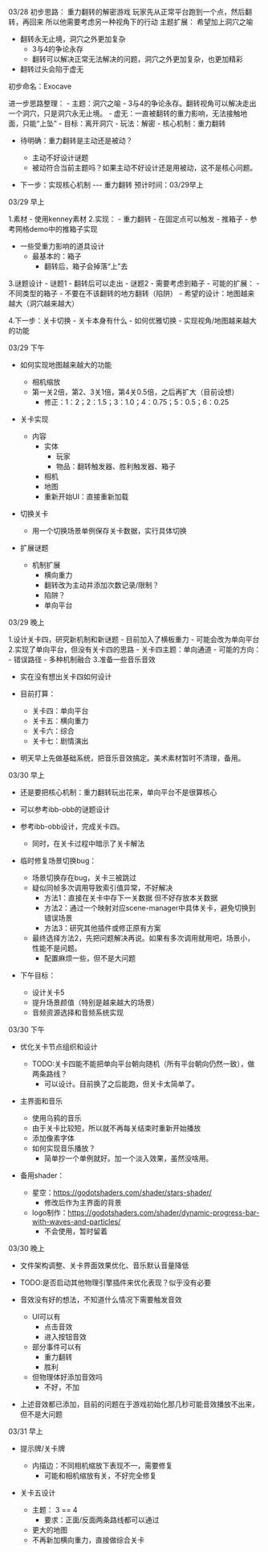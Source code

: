 03/28
初步思路：
重力翻转的解密游戏
玩家先从正常平台跑到一个点，然后翻转，再回来
所以他需要考虑另一种视角下的行动 
主题扩展：
希望加上洞穴之喻
- 翻转永无止境，洞穴之外更加复杂
	- 3与4的争论永存
	- 翻转可以解决正常无法解决的问题，洞穴之外更加复杂，也更加精彩
- 翻转过头会陷于虚无


初步命名：Exocave

进一步思路整理：
	- 主题：洞穴之喻
		- 3与4的争论永存。翻转视角可以解决走出一个洞穴，只是洞穴永无止境。
		- 虚无：一直被翻转的重力影响，无法接触地面，只能“上坠”
	- 目标：离开洞穴
	- 玩法：解密
	- 核心机制：重力翻转

- 待明确：重力翻转是主动还是被动？
	- 主动不好设计谜题
	- 被动符合当前主题吗？如果主动不好设计还是用被动，这不是核心问题。

- 下一步：实现核心机制 --- 重力翻转 预计时间：03/29早上

03/29 早上

1.素材
	- 使用kenney素材
2.实现：
	- 重力翻转
		- 在固定点可以触发
	- 推箱子
		- 参考网格demo中的推箱子实现
- 一些受重力影响的道具设计
	- 最基本的：箱子
		- 翻转后，箱子会掉落“上”去

3.谜题设计
	- 谜题1
		- 翻转后可以走出
	- 谜题2
		- 需要考虑到箱子
	- 可能的扩展：
		- 不同类型的箱子
		- 不要在不该翻转的地方翻转（陷阱）
	- 希望的设计：地图越来越大（洞穴越来越大）

4.下一步：关卡切换
	- 关卡本身有什么
	- 如何优雅切换
	- 实现视角/地图越来越大的功能

03/29 下午

- 如何实现地图越来越大的功能
	- 相机缩放
	- 第一关2倍，第2、3关1倍，第4关0.5倍，之后再扩大（目前设想）
		- 修正：1：2；2：1.5；3：1.0；4：0.75；5：0.5；6：0.25

- 关卡实现
	- 内容
		- 实体
			- 玩家
			- 物品：翻转触发器、胜利触发器、箱子
		- 相机
		- 地图
		- 重新开始UI：直接重新加载
- 切换关卡
	- 用一个切换场景单例保存关卡数据，实行具体切换

- 扩展谜题
	- 机制扩展
		- 横向重力
		- 翻转改为主动并添加次数记录/限制？
		- 陷阱？
		- 单向平台

03/29 晚上

1.设计关卡四，研究新机制和新谜题
	- 目前加入了横板重力
	- 可能会改为单向平台
2.实现了单向平台，但没有关卡四的思路
	- 关卡四主题：单向通道
	- 可能的方向：
		- 错误路径
		- 多种机制融合
3.准备一些音乐音效

- 实在没有想出关卡四如何设计

- 目前打算：
	- 关卡四：单向平台
	- 关卡五：横向重力
	- 关卡六：综合
	- 关卡七：剧情演出

- 明天早上先做基础系统，把音乐音效搞定。美术素材暂时不清理，备用。

03/30 早上

- 还是要把核心机制：重力翻转玩出花来，单向平台不是很算核心
- 可以参考ibb-obb的谜题设计

- 参考ibb-obb设计，完成关卡四。
	- 同时，在关卡过程中暗示了关卡解法

- 临时修复场景切换bug：
	- 场景切换存在bug，关卡三被跳过
	- 疑似同帧多次调用导致索引值异常，不好解决
		- 方法1：直接在关卡中存下一关数据  但不好存放本关数据
		- 方法2：通过一个映射对应scene-manager中具体关卡，避免切换到错误场景
		- 方法3：研究其他插件或修正原有方案
	- 最终选择方法2，先把问题解决再说。如果有多次调用就用吧，场景小，性能不是问题。
		- 配置麻烦一些，但不是大问题

- 下午目标：
	- 设计关卡5
	- 提升场景颜值（特别是越来越大的场景）
	- 音频资源选择和音频系统实现

03/30 下午

- 优化关卡节点组织和设计
	- TODO:关卡四能不能把单向平台朝向随机（所有平台朝向仍然一致），做两条路线？
		- 可以设计。目前换了之后能跑，但关卡太简单了。

- 主界面和音乐
	- 使用乌鸦的音乐
	- 由于关卡比较短，所以就不再每关结束时重新开始播放
	- 添加像素字体
	- 如何实现音乐播放？
		- 简单抄一个单例就好。加一个淡入效果，虽然没啥用。

- 备用shader：
	- 星空：https://godotshaders.com/shader/stars-shader/
		- 修改后作为主界面的背景
	- logo制作：https://godotshaders.com/shader/dynamic-progress-bar-with-waves-and-particles/
		- 不会使用，暂时留着

03/30 晚上

- 文件架构调整、关卡界面效果优化、音乐默认音量降低

- TODO:是否启动其他物理引擎插件来优化表现？似乎没有必要

- 音效没有好的想法，不知道什么情况下需要触发音效
	- UI可以有
		- 点击音效
		- 进入按钮音效
	- 部分事件可以有
		- 重力翻转
		- 胜利
	- 但物理体好添加音效吗
		- 不好，不加

- 上述音效都已添加，目前的问题在于游戏初始化那几秒可能音效播放不出来，但不是大问题

03/31 早上

- 提示牌/关卡牌
	- 内描边：不同相机缩放下表现不一，需要修复
		- 可能和相机缩放有关，不好完全修复

- 关卡五设计
	- 主题： 3 == 4
		- 要求：正面/反面两条路线都可以通过
	- 更大的地图
	- 不再新加横向重力，直接做综合关卡
